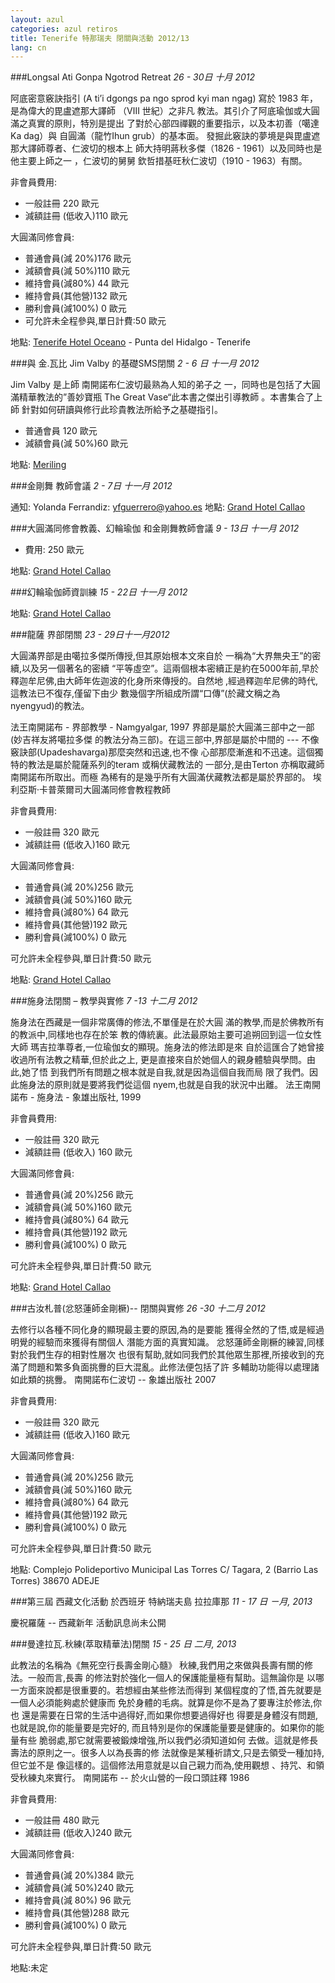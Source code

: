 ```yaml
---
layout: azul
categories: azul retiros
title: Tenerife 特那瑞夫 閉關與活動 2012/13
lang: cn
---
```

###Longsal Ati Gonpa Ngotrod Retreat
*26 - 30日 十月 2012*

阿底密意竅訣指引 (A ti’i dgongs pa ngo sprod kyi man ngag)
寫於 1983 年，是為偉大的毘盧遮那大譯師 （Ⅷ 世紀）之非凡
教法。其引介了阿底瑜伽或大圓滿之真實的原則，特別是提出
了對於心部四禪觀的重要指示，以及本初善（噶達 Ka dag）與
自圓滿（龍竹Ihun grub）的基本面。
發掘此竅訣的夢境是與毘盧遮那大譯師尊者、仁波切的根本上
師大持明蔣秋多傑（1826 - 1961）以及同時也是他主要上師之一
，仁波切的舅舅 欽哲措基旺秋仁波切（1910 - 1963）有關。

非會員費用:

- 一般註冊  220 歐元
- 減額註冊 (低收入)110 歐元

大圓滿同修會員:

- 普通會員(減 20%)176 歐元
- 減額會員(減 50%)110 歐元
- 維持會員(減80%) 44 歐元
- 維持會員(其他營)132 歐元
- 勝利會員(減100%) 0 歐元
- 可允許未全程參與,單日計費:50 歐元

地點: [Tenerife Hotel Oceano](/tenerife-retreats-2012-213/cn/punta) - Punta del Hidalgo - Tenerife

###與 金.瓦比 Jim Valby 的基礎SMS閉關
*2 - 6 日 十一月 2012*

Jim Valby 是上師 南開諾布仁波切最熟為人知的弟子之
一，同時也是包括了大圓滿精華教法的”善妙寶瓶 The Great Vase“此本書之傑出引導教師 。本書集合了上師 針對如何研讀與修行此珍貴教法所給予之基礎指引。

- 普通會員 120 歐元
- 減額會員(減 50%)60 歐元

地點: [Meriling](/tenerife-retreats-2012-213/cn/punta)

###金剛舞 教師會議
*2 - 7日 十一月 2012*

通知: Yolanda Ferrandiz: yfguerrero@yahoo.es
地點: [Grand Hotel Callao](/tenerife-retreats-2012-213/cn/callao)

###大圓滿同修會教義、幻輪瑜伽 和金剛舞教師會議
*9 - 13日 十一月 2012*

- 費用: 250 歐元

地點: [Grand Hotel Callao](/tenerife-retreats-2012-213/cn/callao)

###幻輪瑜伽師資訓練
*15 - 22日 十一月 2012*

地點: [Grand Hotel Callao](/tenerife-retreats-2012-213/cn/callao)

###龍薩 界部閉關
*23 - 29日十一月2012*

大圓滿界部是由噶拉多傑所傳授,但其原始根本文來自於
一稱為“大界無央王”的密續,以及另一個著名的密續 “平等虛空”。這兩個根本密續正是約在5000年前,早於
釋迦牟尼佛,由大師年佐迦波的化身所來傳授的。自然地 ,經過釋迦牟尼佛的時代,這教法已不復存,僅留下由少 數幾個字所組成所謂“口傳”(於藏文稱之為 nyengyud)的教法。

法王南開諾布 - 界部教學 - Namgyalgar, 1997
界部是屬於大圓滿三部中之一部 (妙吉祥友將噶拉多傑
的教法分為三部)。在這三部中,界部是屬於中間的 --- 不像竅訣部(Upadeshavarga)那麼突然和迅速,也不像
心部那麼漸進和不迅速。這個獨特的教法是屬於龍薩系列的teram 或稱伏藏教法的
一部分,是由Terton 亦稱取藏師 南開諾布所取出。而極 為稀有的是幾乎所有大圓滿伏藏教法都是屬於界部的。
埃利亞斯·卡普萊爾司大圓滿同修會教程教師 

非會員費用:

- 一般註冊 320 歐元
- 減額註冊 (低收入)160 歐元

大圓滿同修會員:

- 普通會員(減 20%)256 歐元
- 減額會員(減 50%)160 歐元
- 維持會員(減80%) 64 歐元
- 維持會員(其他營)192 歐元
- 勝利會員(減100%) 0 歐元

可允許未全程參與,單日計費:50 歐元

地點: [Grand Hotel Callao](/tenerife-retreats-2012-213/cn/callao)

###施身法閉關 – 教學與實修
*7 -13 十二月 2012*

施身法在西藏是一個非常廣傳的修法,不單僅是在於大圓 滿的教學,而是於佛教所有的教派中,同樣地也存在於笨 教的傳統裏。此法最原始主要可追朔回到這一位女性大師 瑪吉拉準尊者,一位瑜伽女的顯現。施身法的修法即是來 自於這匯合了她曾接收過所有法教之精華,但於此之上, 更是直接來自於她個人的親身體驗與學問。由此,她了悟 到我們所有問題之根本就是自我,就是因為這個自我而局 限了我們。因此施身法的原則就是要將我們從這個 nyem,也就是自我的狀況中出離。
法王南開諾布 - 施身法 - 象雄出版社, 1999

非會員費用:

- 一般註冊  320 歐元
- 減額註冊 (低收入) 160 歐元

大圓滿同修會員:

- 普通會員(減 20%)256 歐元
- 減額會員(減 50%)160 歐元
- 維持會員(減80%) 64 歐元
- 維持會員(其他營)192 歐元
- 勝利會員(減100%) 0 歐元

可允許未全程參與,單日計費:50 歐元

地點: [Grand Hotel Callao](/tenerife-retreats-2012-213/cn/callao)

###古汝札普(忿怒蓮師金剛橛)-- 閉關與實修
*26 -30 十二月 2012*

去修行以各種不同化身的顯現最主要的原因,為的是要能
獲得全然的了悟,或是經過明覺的經驗而來獲得有關個人
潛能方面的真實知識。
忿怒蓮師金剛橛的練習,同樣對於我們生存的相對性層次
也很有幫助,就如同我們於其他眾生那裡,所接收到的充
滿了問題和繁多負面挑釁的巨大混亂。此修法便包括了許
多輔助功能得以處理諸如此類的挑釁。
南開諾布仁波切 -- 象雄出版社 2007

非會員費用:

- 一般註冊  320 歐元
- 減額註冊 (低收入)160 歐元

大圓滿同修會員:

- 普通會員(減 20%)256 歐元
- 減額會員(減 50%)160 歐元
- 維持會員(減80%) 64 歐元
- 維持會員(其他營)192 歐元
- 勝利會員(減100%) 0 歐元

可允許未全程參與,單日計費:50 歐元

地點: Complejo Polideportivo Municipal Las Torres C/ Tagara, 2 (Barrio Las Torres) 38670 ADEJE

###第三屆 西藏文化活動 於西班牙 特納瑞夫島 拉拉庫那
*11 - 17 日 ㄧ月, 2013*

慶祝羅薩 -- 西藏新年
活動訊息尚未公開

###曼達拉瓦.秋練(萃取精華法)閉關
*15 - 25 日 二月, 2013*

此教法的名稱為《無死空行長壽金剛心髓》
秋練,我們用之來做與長壽有關的修法。一般而言,長壽
的修法對於強化一個人的保護能量極有幫助。這無論你是
以哪一方面來說都是很重要的。若想經由某些修法而得到
某個程度的了悟,首先就要是一個人必須能夠處於健康而
免於身體的毛病。就算是你不是為了要專注於修法,你也
還是需要在日常的生活中過得好,而如果你想要過得好也
得要是身體沒有問題,也就是說,你的能量要是完好的,
而且特別是你的保護能量要是健康的。如果你的能量有些
脆弱處,那它就需要被鍛煉增強,所以我們必須知道如何
去做。這就是修長壽法的原則之一。很多人以為長壽的修
法就像是某種祈請文,只是去領受一種加持,但它並不是
像這樣的。這個修法用意就是以自己親力而為,使用觀想
、持咒、和領受秋練丸來實行。
南開諾布 -- 於火山營的一段口頭註釋 1986

非會員費用:

- 一般註冊  480 歐元
- 減額註冊 (低收入)240 歐元

大圓滿同修會員:

- 普通會員(減 20%)384 歐元
- 減額會員(減 50%)240 歐元
- 維持會員(減 80%) 96 歐元
- 維持會員(其他營)288 歐元
- 勝利會員(減100%) 0 歐元

可允許未全程參與,單日計費:50 歐元

地點:未定




